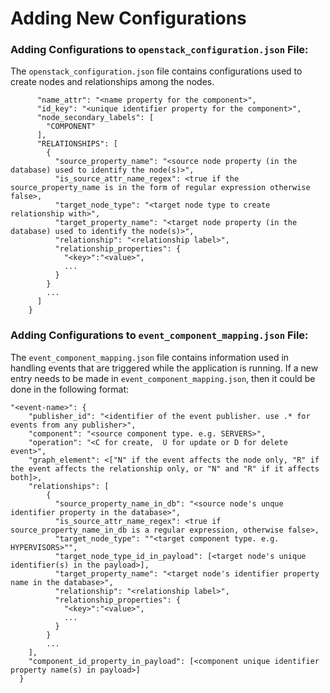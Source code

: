 # Adding New Configurations


### Adding Configurations to `openstack_configuration.json` File:

The `openstack_configuration.json` file contains configurations used to create nodes and relationships among the nodes.

```"<component type to create>": {
      "name_attr": "<name property for the component>",
      "id_key": "<unique identifier property for the component>",
      "node_secondary_labels": [
        "COMPONENT"
      ],
      "RELATIONSHIPS": [
        {
          "source_property_name": "<source node property (in the database) used to identify the node(s)>",
          "is_source_attr_name_regex": <true if the source_property_name is in the form of regular expression otherwise false>,
          "target_node_type": "<target node type to create relationship with>",
          "target_property_name": "<target node property (in the database) used to identify the node(s)>",
          "relationship": "<relationship label>",
          "relationship_properties": {
            "<key>":"<value>",
            ...
          }
        }
        ...
      ]
    }
```



### Adding Configurations to `event_component_mapping.json` File:

The `event_component_mapping.json` file contains information used in handling events that are triggered while the application is running. If a new entry needs to be made in `event_component_mapping.json`, then it could be done in the following format:
```
"<event-name>": {
    "publisher_id": "<identifier of the event publisher. use .* for events from any publisher>",
    "component": "<source component type. e.g. SERVERS>",
    "operation": "<C for create,  U for update or D for delete event>",
    "graph_element": <["N" if the event affects the node only, "R" if the event affects the relationship only, or "N" and "R" if it affects both]>,
    "relationships": [
    	{
          "source_property_name_in_db": "<source node's unque identifier property in the database>",
          "is_source_attr_name_regex": <true if source_property_name_in_db is a regular expression, otherwise false>,
          "target_node_type": ""<target component type. e.g. HYPERVISORS>"",
          "target_node_type_id_in_payload": [<target node's unique identifier(s) in the payload>],
          "target_property_name": "<target node's identifier property name in the database>",
          "relationship": "<relationship label>",
          "relationship_properties": {
            "<key>":"<value>",
            ...
          }
        }
        ...
    ],
    "component_id_property_in_payload": [<component unique identifier property name(s) in payload>]
  }
```


